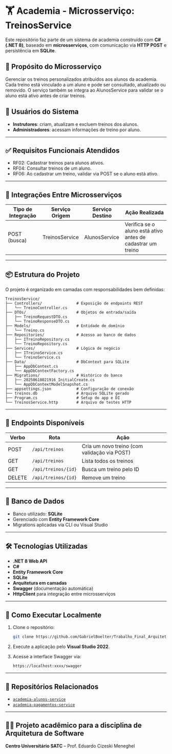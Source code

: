 # 🏋️ Academia - Microsserviço: TreinosService

Este repositório faz parte de um sistema de academia construído com **C# (.NET 8)**, baseado em **microsserviços**, com comunicação via **HTTP POST** e persistência em **SQLite**.

## 🎯 Propósito do Microsserviço

Gerenciar os treinos personalizados atribuídos aos alunos da academia. Cada treino está vinculado a um aluno e pode ser consultado, atualizado ou removido. O serviço também se integra ao AlunosService para validar se o aluno está ativo antes de criar treinos.

## 👥 Usuários do Sistema

- **Instrutores**: criam, atualizam e excluem treinos dos alunos.
- **Administradores**: acessam informações de treino por aluno.

---

## ✅ Requisitos Funcionais Atendidos

- RF02: Cadastrar treinos para alunos ativos.
- RF04: Consultar treinos de um aluno.
- RF06: Ao cadastrar um treino, validar via POST se o aluno está ativo.

---

## 🔁 Integrações Entre Microsserviços

| Tipo de Integração | Serviço Origem     | Serviço Destino     | Ação Realizada                                                |
|--------------------|--------------------|----------------------|----------------------------------------------------------------|
| POST (busca)       | TreinosService     | AlunosService        | Verifica se o aluno está ativo antes de cadastrar um treino    |

---

## 📦 Estrutura do Projeto

O projeto é organizado em camadas com responsabilidades bem definidas:

```
TreinosService/
├── Controllers/               # Exposição de endpoints REST
│   └── TreinoController.cs
├── DTOs/                      # Objetos de entrada/saída
│   ├── TreinoRequestDTO.cs
│   └── TreinoResponseDTO.cs
├── Models/                    # Entidade de domínio
│   └── Treino.cs
├── Repositories/              # Acesso ao banco de dados
│   ├── ITreinoRepository.cs
│   └── TreinoRepository.cs
├── Services/                  # Lógica de negócio
│   ├── ITreinoService.cs
│   └── TreinoService.cs
├── Data/                      # DbContext para SQLite
│   ├── AppDbContext.cs
│   └── AppDbContextFactory.cs
├── Migrations/                # Histórico do banco
│   ├── 20250618021916_InitialCreate.cs
│   └── AppDbContextModelSnapshot.cs
├── appsettings.json           # Configuração de conexão
├── treinos.db                 # Arquivo SQLite gerado
├── Program.cs                 # Setup do app e DI
└── TreinosService.http        # Arquivo de testes HTTP
```

---

## 🔗 Endpoints Disponíveis

| Verbo | Rota                 | Ação                                         |
|-------|----------------------|----------------------------------------------|
| POST  | `/api/treinos`       | Cria um novo treino (com validação via POST) |
| GET   | `/api/treinos`       | Lista todos os treinos                       |
| GET   | `/api/treinos/{id}`  | Busca um treino pelo ID                      |
| DELETE| `/api/treinos/{id}`  | Remove um treino                             |

---

## 💾 Banco de Dados

- Banco utilizado: **SQLite**
- Gerenciado com **Entity Framework Core**
- Migrations aplicadas via CLI ou Visual Studio

---

## 🛠️ Tecnologias Utilizadas

- **.NET 8 Web API**
- **C#**
- **Entity Framework Core**
- **SQLite**
- **Arquitetura em camadas**
- **Swagger** (documentação automática)
- **HttpClient** para integração entre microsserviços

---

## 🚀 Como Executar Localmente

1. Clone o repositório:
   ```bash
   git clone https://github.com/GabrielBoelter/Trabalho_Final_Arquitetura_TreinosService/tree/main
   ```

2. Execute a aplicação pelo **Visual Studio 2022**.

3. Acesse a interface Swagger via:
   ```
   https://localhost:xxxx/swagger
   ```

---

## 📂 Repositórios Relacionados

- [`academia-alunos-service`](https://github.com/GabrielBoelter/Trabalho_Final_Arquitetura_AlunosService)
- [`academia-pagamentos-service`](https://github.com/GabrielBoelter/Trabalho_Final_Arquitetura_PagamentosService)

---

## 👨‍🏫 Projeto acadêmico para a disciplina de Arquitetura de Software  
**Centro Universitário SATC** – Prof. Eduardo Cizeski Meneghel  
